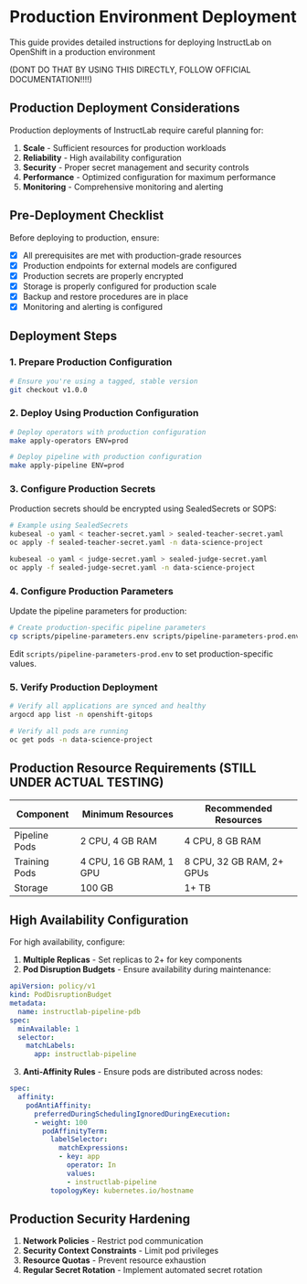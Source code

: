 # Production Environment Deployment

This guide provides detailed instructions for deploying InstructLab on OpenShift in a production environment

(DONT DO THAT BY USING THIS DIRECTLY, FOLLOW OFFICIAL DOCUMENTATION!!!!)

## Production Deployment Considerations

Production deployments of InstructLab require careful planning for:

1. **Scale** - Sufficient resources for production workloads
2. **Reliability** - High availability configuration
3. **Security** - Proper secret management and security controls
4. **Performance** - Optimized configuration for maximum performance
5. **Monitoring** - Comprehensive monitoring and alerting

## Pre-Deployment Checklist

Before deploying to production, ensure:

- [x] All prerequisites are met with production-grade resources
- [x] Production endpoints for external models are configured
- [x] Production secrets are properly encrypted
- [x] Storage is properly configured for production scale
- [x] Backup and restore procedures are in place
- [x] Monitoring and alerting is configured

## Deployment Steps

### 1. Prepare Production Configuration

```bash
# Ensure you're using a tagged, stable version
git checkout v1.0.0
```

### 2. Deploy Using Production Configuration

```bash
# Deploy operators with production configuration
make apply-operators ENV=prod

# Deploy pipeline with production configuration
make apply-pipeline ENV=prod
```

### 3. Configure Production Secrets

Production secrets should be encrypted using SealedSecrets or SOPS:

```bash
# Example using SealedSecrets
kubeseal -o yaml < teacher-secret.yaml > sealed-teacher-secret.yaml
oc apply -f sealed-teacher-secret.yaml -n data-science-project

kubeseal -o yaml < judge-secret.yaml > sealed-judge-secret.yaml
oc apply -f sealed-judge-secret.yaml -n data-science-project
```

### 4. Configure Production Parameters

Update the pipeline parameters for production:

```bash
# Create production-specific pipeline parameters
cp scripts/pipeline-parameters.env scripts/pipeline-parameters-prod.env
```

Edit `scripts/pipeline-parameters-prod.env` to set production-specific values.

### 5. Verify Production Deployment

```bash
# Verify all applications are synced and healthy
argocd app list -n openshift-gitops

# Verify all pods are running
oc get pods -n data-science-project
```

## Production Resource Requirements (STILL UNDER ACTUAL TESTING)

| Component | Minimum Resources | Recommended Resources |
|-----------|-------------------|----------------------|
| Pipeline Pods | 2 CPU, 4 GB RAM | 4 CPU, 8 GB RAM |
| Training Pods | 4 CPU, 16 GB RAM, 1 GPU | 8 CPU, 32 GB RAM, 2+ GPUs |
| Storage | 100 GB | 1+ TB |

## High Availability Configuration

For high availability, configure:

1. **Multiple Replicas** - Set replicas to 2+ for key components
2. **Pod Disruption Budgets** - Ensure availability during maintenance:

```yaml
apiVersion: policy/v1
kind: PodDisruptionBudget
metadata:
  name: instructlab-pipeline-pdb
spec:
  minAvailable: 1
  selector:
    matchLabels:
      app: instructlab-pipeline
```

3. **Anti-Affinity Rules** - Ensure pods are distributed across nodes:

```yaml
spec:
  affinity:
    podAntiAffinity:
      preferredDuringSchedulingIgnoredDuringExecution:
      - weight: 100
        podAffinityTerm:
          labelSelector:
            matchExpressions:
            - key: app
              operator: In
              values:
              - instructlab-pipeline
          topologyKey: kubernetes.io/hostname
```

## Production Security Hardening

1. **Network Policies** - Restrict pod communication
2. **Security Context Constraints** - Limit pod privileges
3. **Resource Quotas** - Prevent resource exhaustion
4. **Regular Secret Rotation** - Implement automated secret rotation